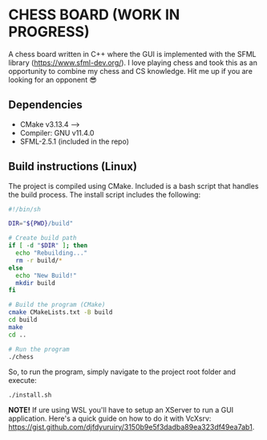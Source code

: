 # CHESS BOARD (WORK IN PROGRESS)
A chess board written in C++ where the GUI is implemented with the SFML library (https://www.sfml-dev.org/). I love playing chess and took this as an opportunity to combine my chess and CS knowledge. Hit me up if you are looking for an opponent :sunglasses:	

## Dependencies
- CMake v3.13.4 --> 
- Compiler: GNU v11.4.0
- SFML-2.5.1 (included in the repo)

## Build instructions (Linux)
The project is compiled using CMake. Included is a bash script that handles the build process. The install script includes the following:

```bash
#!/bin/sh

DIR="${PWD}/build"

# Create build path
if [ -d "$DIR" ]; then
  echo "Rebuilding..."
  rm -r build/*
else
  echo "New Build!"
  mkdir build
fi

# Build the program (CMake)
cmake CMakeLists.txt -B build
cd build
make
cd ..

# Run the program
./chess
```

So, to run the program, simply navigate to the project root folder and execute:
```
./install.sh
```
**NOTE!** If ure using WSL you'll have to setup an XServer to run a GUI application. Here's a quick guide on how to do it with VcXsrv: https://gist.github.com/djfdyuruiry/3150b9e5f3dadba89ea323df49ea7ab1.
